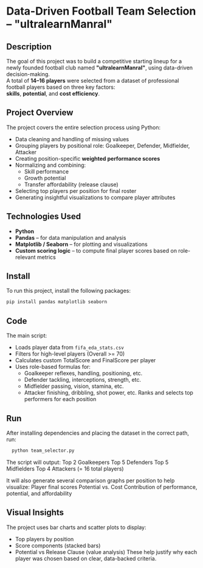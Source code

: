 # Data-Driven Football Team Selection – "ultralearnManral"

## Description  
The goal of this project was to build a competitive starting lineup for a newly founded football club named **"ultralearnManral"**, using data-driven decision-making.  
A total of **14–16 players** were selected from a dataset of professional football players based on three key factors:  
**skills**, **potential**, and **cost efficiency**.

## Project Overview  
The project covers the entire selection process using Python:
- Data cleaning and handling of missing values
- Grouping players by positional role: Goalkeeper, Defender, Midfielder, Attacker
- Creating position-specific **weighted performance scores**
- Normalizing and combining:
  - Skill performance
  - Growth potential
  - Transfer affordability (release clause)
- Selecting top players per position for final roster
- Generating insightful visualizations to compare player attributes

## Technologies Used
- **Python**
- **Pandas** – for data manipulation and analysis  
- **Matplotlib / Seaborn** – for plotting and visualizations  
- **Custom scoring logic** – to compute final player scores based on role-relevant metrics

## Install
To run this project, install the following packages:

```bash
pip install pandas matplotlib seaborn
```

## Code
The main script:
- Loads player data from `fifa_eda_stats.csv`
- Filters for high-level players (Overall >= 70)
- Calculates custom TotalScore and FinalScore per player
- Uses role-based formulas for:
  - Goalkeeper reflexes, handling, positioning, etc.
  - Defender tackling, interceptions, strength, etc. 
  - Midfielder passing, vision, stamina, etc.
  - Attacker finishing, dribbling, shot power, etc.
Ranks and selects top performers for each position

## Run
After installing dependencies and placing the dataset in the correct path, run:

```bash
  python team_selector.py
```

The script will output:
  Top 2 Goalkeepers
  Top 5 Defenders
  Top 5 Midfielders
  Top 4 Attackers
  (= 16 total players)

It will also generate several comparison graphs per position to help visualize:
Player final scores
Potential vs. Cost
Contribution of performance, potential, and affordability

## Visual Insights
The project uses bar charts and scatter plots to display:
- Top players by position
- Score components (stacked bars)
- Potential vs Release Clause (value analysis)
These help justify why each player was chosen based on clear, data-backed criteria.

